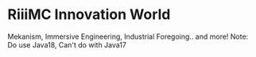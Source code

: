 # RiiiMC Innovation World
 Mekanism, Immersive Engineering, Industrial Foregoing.. and more!
 Note: Do use Java18, Can't do with Java17